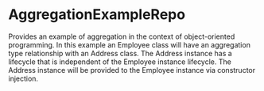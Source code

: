 # AggregationExampleRepo
Provides an example of aggregation in the context of object-oriented programming. In this example an Employee class will have an aggregation type relationship with an Address class. The Address instance has a lifecycle that is independent of the Employee instance lifecycle.  The Address instance will be provided to the Employee instance via constructor injection.
